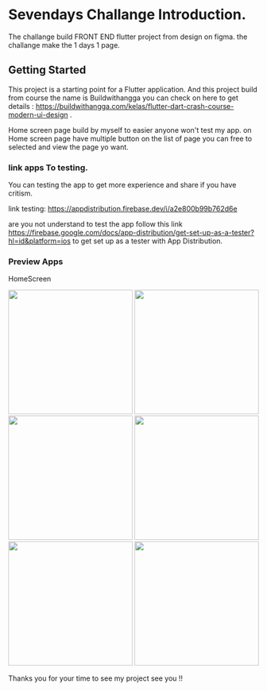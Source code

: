 # Sevendays Challange Introduction.

The challange build FRONT END flutter project from design on figma. the challange make the 1 days 1 page. 

## Getting Started

This project is a starting point for a Flutter application. And this project build from course the name is Buildwithangga you can check on here to get details : https://buildwithangga.com/kelas/flutter-dart-crash-course-modern-ui-design .

Home screen page build by myself to easier anyone won't test my app. on Home screen page have multiple button on the list of page you can free to selected and view the page yo want.

### link apps To testing.
You can testing the app to get more experience and share if you have critism.

link testing: https://appdistribution.firebase.dev/i/a2e800b99b762d6e

are you not understand to test the app follow this link https://firebase.google.com/docs/app-distribution/get-set-up-as-a-tester?hl=id&platform=ios to get set up as a tester with App Distribution.

### Preview Apps

HomeScreen
<p float="left">
  <img src="https://github.com/fadillahzx404/sevendays/assets/76970535/6c2f13fd-edbf-4a7e-a1f9-a9ccb76fd218" width=250 />
  <img src="https://github.com/fadillahzx404/sevendays/assets/76970535/a4d78d77-0fde-4e07-b25a-ed3a549b580d" width=250 />
  <img src="https://github.com/fadillahzx404/sevendays/assets/76970535/898f0913-1406-4ef1-b9a4-aacd2cf95270" width=250 />
  <img src="https://github.com/fadillahzx404/sevendays/assets/76970535/cca25541-6376-4ae9-8b47-a6d3706856de" width=250 />
  <img src="https://github.com/fadillahzx404/sevendays/assets/76970535/6c2f13fd-edbf-4a7e-a1f9-a9ccb76fd218" width=250 />
  <img src="https://github.com/fadillahzx404/sevendays/assets/76970535/6c2f13fd-edbf-4a7e-a1f9-a9ccb76fd218" width=250 />
</p>

Thanks you for your time to see my project see you !!
